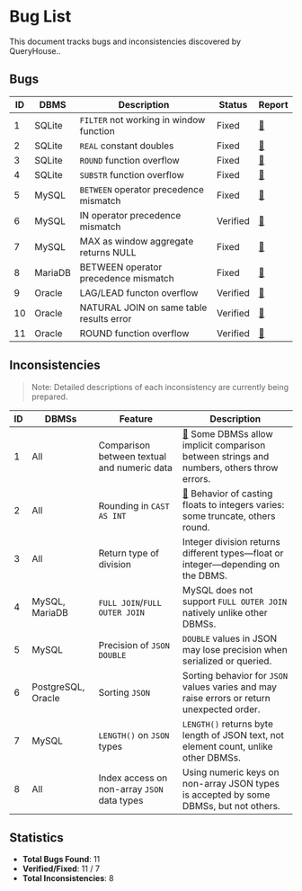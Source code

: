 # Bug List

This document tracks bugs and inconsistencies discovered by QueryHouse..

## Bugs

| ID | DBMS | Description | Status | Report |
| --- | --- | --- | --- | --- |
| 1 | SQLite | `FILTER` not working in window function | Fixed | [🔗](https://sqlite.org/forum/forumpost/e9126d554a) |
| 2 | SQLite | `REAL` constant doubles | Fixed | [🔗](https://sqlite.org/forum/info/a81507e93557394e) |
| 3 | SQLite | `ROUND` function overflow | Fixed | [🔗](https://sqlite.org/forum/forumpost/170aeab92a) |
| 4 | SQLite | `SUBSTR` function overflow | Fixed | [🔗](https://sqlite.org/forum/forumpost/bfbb7d11c4) |
| 5 | MySQL | `BETWEEN` operator precedence mismatch | Fixed | [🔗](http://bugs.mysql.com/116765) |
| 6 | MySQL | IN operator precedence mismatch | Verified | [🔗](http://bugs.mysql.com/117017) |
| 7 | MySQL | MAX as window aggregate returns NULL | Fixed | [🔗](http://bugs.mysql.com/117072) |
| 8 | MariaDB | BETWEEN operator precedence mismatch | Fixed | [🔗](https://jira.mariadb.org/browse/MDEV-35685) |
| 9 | Oracle | LAG/LEAD functon overflow | Verified | [🔗](https://forums.oracle.com/ords/apexds/post/bug-overflow-in-lag-value-expr-offset-window-function-3235) |
| 10 | Oracle | NATURAL JOIN on same table results error | Verified | [🔗](https://forums.oracle.com/ords/apexds/post/bug-report-multiple-natural-joins-with-ambiguous-reference-1406) |
| 11 | Oracle | ROUND function overflow | Verified | [🔗](https://forums.oracle.com/ords/apexds/post/bug-overflow-in-round-n-integer-function-4753) |

## Inconsistencies

> Note: Detailed descriptions of each inconsistency are currently being prepared.

| ID | DBMSs | Feature | Description |
| --- | --- | --- | --- |
| 1 | All | Comparison between textual and numeric data | [🔗](./incon1.md) Some DBMSs allow implicit comparison between strings and numbers, others throw errors. |
| 2 | All | Rounding in `CAST AS INT` | [🔗](./incon2.md) Behavior of casting floats to integers varies: some truncate, others round. |
| 3 | All | Return type of division | <!-- [🔗](./incon3.md) --> Integer division returns different types—float or integer—depending on the DBMS. |
| 4 | MySQL, MariaDB | `FULL JOIN`/`FULL OUTER JOIN` | <!-- [🔗](./incon4.md) --> MySQL does not support `FULL OUTER JOIN` natively unlike other DBMSs. |
| 5 | MySQL | Precision of `JSON DOUBLE` | <!-- [🔗](./incon5.md) --> `DOUBLE` values in JSON may lose precision when serialized or queried. |
| 6 | PostgreSQL, Oracle | Sorting `JSON` | <!-- [🔗](./incon6.md) --> Sorting behavior for `JSON` values varies and may raise errors or return unexpected order. |
| 7 | MySQL | `LENGTH()` on `JSON` types | <!-- [🔗](./incon7.md) --> `LENGTH()` returns byte length of JSON text, not element count, unlike other DBMSs. |
| 8 | All | Index access on non-array `JSON` data types | <!-- [🔗](./incon8.md) --> Using numeric keys on non-array JSON types is accepted by some DBMSs, but not others. |


## Statistics

- **Total Bugs Found**: 11
- **Verified/Fixed**: 11 / 7
- **Total Inconsistencies**: 8
